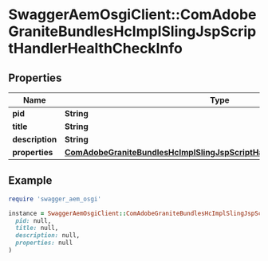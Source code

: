 # SwaggerAemOsgiClient::ComAdobeGraniteBundlesHcImplSlingJspScriptHandlerHealthCheckInfo

## Properties

| Name | Type | Description | Notes |
| ---- | ---- | ----------- | ----- |
| **pid** | **String** |  | [optional] |
| **title** | **String** |  | [optional] |
| **description** | **String** |  | [optional] |
| **properties** | [**ComAdobeGraniteBundlesHcImplSlingJspScriptHandlerHealthCheckProperties**](ComAdobeGraniteBundlesHcImplSlingJspScriptHandlerHealthCheckProperties.md) |  | [optional] |

## Example

```ruby
require 'swagger_aem_osgi'

instance = SwaggerAemOsgiClient::ComAdobeGraniteBundlesHcImplSlingJspScriptHandlerHealthCheckInfo.new(
  pid: null,
  title: null,
  description: null,
  properties: null
)
```

